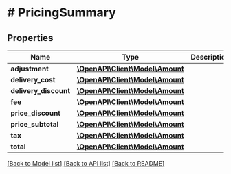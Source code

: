 # # PricingSummary

## Properties

Name | Type | Description | Notes
------------ | ------------- | ------------- | -------------
**adjustment** | [**\OpenAPI\Client\Model\Amount**](Amount.md) |  | [optional]
**delivery_cost** | [**\OpenAPI\Client\Model\Amount**](Amount.md) |  | [optional]
**delivery_discount** | [**\OpenAPI\Client\Model\Amount**](Amount.md) |  | [optional]
**fee** | [**\OpenAPI\Client\Model\Amount**](Amount.md) |  | [optional]
**price_discount** | [**\OpenAPI\Client\Model\Amount**](Amount.md) |  | [optional]
**price_subtotal** | [**\OpenAPI\Client\Model\Amount**](Amount.md) |  | [optional]
**tax** | [**\OpenAPI\Client\Model\Amount**](Amount.md) |  | [optional]
**total** | [**\OpenAPI\Client\Model\Amount**](Amount.md) |  | [optional]

[[Back to Model list]](../../README.md#models) [[Back to API list]](../../README.md#endpoints) [[Back to README]](../../README.md)
